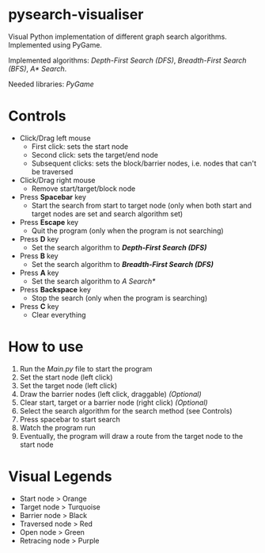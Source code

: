 # pysearch-visualiser
Visual Python implementation of different graph search algorithms. Implemented using PyGame.

Implemented algorithms: *Depth-First Search (DFS)*, *Breadth-First Search (BFS)*, *A\* Search*.

Needed libraries: *PyGame*

# Controls
* Click/Drag left mouse
    * First click: sets the start node
    * Second click: sets the target/end node
    * Subsequent clicks: sets the block/barrier nodes, i.e. nodes that can't be traversed
* Click/Drag right mouse
    * Remove start/target/block node
* Press **Spacebar** key
    * Start the search from start to target node (only when both start and target nodes are set and search algorithm set)
* Press **Escape** key
    * Quit the program (only when the program is not searching)
* Press **D** key
    * Set the search algorithm to _**Depth-First Search (DFS)**_
* Press **B** key
    * Set the search algorithm to _**Breadth-First Search (DFS)**_
* Press **A** key
    * Set the search algorithm to _**A* Search**_
* Press **Backspace** key
    * Stop the search (only when the program is searching)
* Press **C** key
    * Clear everything
 
# How to use
1. Run the _*Main.py*_ file to start the program
2. Set the start node (left click)
3. Set the target node (left click)
4. Draw the barrier nodes (left click, draggable) *(Optional)*
5. Clear start, target or a barrier node (right click) *(Optional)*
6. Select the search algorithm for the search method (see Controls)
7. Press spacebar to start search
8. Watch the program run
9. Eventually, the program will draw a route from the target node to the start node


# Visual Legends
* Start node > Orange
* Target node > Turquoise
* Barrier node > Black
* Traversed node > Red
* Open node > Green
* Retracing node > Purple
